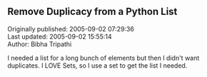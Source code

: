 ## Remove Duplicacy from a Python List  
Originally published: 2005-09-02 07:29:36  
Last updated: 2005-09-02 15:55:14  
Author: Bibha Tripathi  
  
I needed a list for a long bunch of elements but then I didn't want duplicates. I LOVE Sets, so I use a set to get the list I needed.
